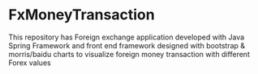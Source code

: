 # FxMoneyTransaction
This repository has Foreign exchange application developed with Java Spring Framework and front end framework designed with bootstrap &amp; morris/baidu charts to visualize foreign money transaction with different Forex values 
